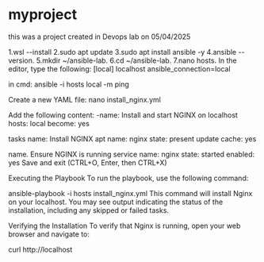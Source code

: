 # myproject
this was a project created in Devops lab on 05/04/2025



1.wsl --install 2.sudo apt update 3.sudo apt install ansible -y 4.ansible --version. 5.mkdir ~/ansible-lab. 6.cd ~/ansible-lab. 7.nano hosts.
In the editor, type the following: [local] localhost ansible_connection=local

in cmd: ansible -i hosts local -m ping

Create a new YAML file: nano install_nginx.yml

Add the following content: -name: Install and start NGINX on localhost hosts: local become: yes

tasks name: Install NGINX apt name: nginx state: present update cache: yes

name. Ensure NGINX is running service name: nginx state: started enabled: yes Save and exit (CTRL+O, Enter, then CTRL+X)

Executing the Playbook To run the playbook, use the following command:

ansible-playbook -i hosts install_nginx.yml This command will install Nginx on your localhost. You may see output indicating the status of the installation, including any skipped or failed tasks.

Verifying the Installation To verify that Nginx is running, open your web browser and navigate to:

curl http://localhost
